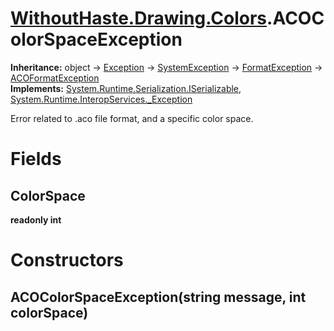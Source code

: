 # [WithoutHaste.Drawing.Colors](TableOfContents.WithoutHaste.Drawing.Colors.md).ACOColorSpaceException

**Inheritance:** object → [Exception](https://docs.microsoft.com/en-us/dotnet/api/system.exception) → [SystemException](https://docs.microsoft.com/en-us/dotnet/api/system.systemexception) → [FormatException](https://docs.microsoft.com/en-us/dotnet/api/system.formatexception) → [ACOFormatException](WithoutHaste.Drawing.Colors.ACOFormatException.md)  
**Implements:** [System.Runtime.Serialization.ISerializable](https://docs.microsoft.com/en-us/dotnet/api/system.runtime.serialization.iserializable), [System.Runtime.InteropServices._Exception](https://docs.microsoft.com/en-us/dotnet/api/system.runtime.interopservices._exception)  

Error related to .aco file format, and a specific color space.  

# Fields

## ColorSpace

**readonly int**  

# Constructors

## ACOColorSpaceException(string message, int colorSpace)

